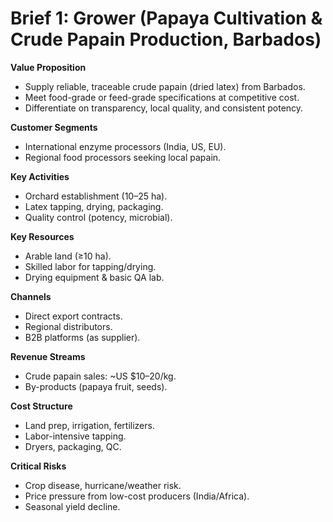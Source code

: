 # **Brief 1: Grower (Papaya Cultivation & Crude Papain Production, Barbados)**

**Value Proposition**

* Supply reliable, traceable crude papain (dried latex) from Barbados.  
* Meet food-grade or feed-grade specifications at competitive cost.  
* Differentiate on transparency, local quality, and consistent potency.

**Customer Segments**

* International enzyme processors (India, US, EU).  
* Regional food processors seeking local papain.

**Key Activities**

* Orchard establishment (10–25 ha).  
* Latex tapping, drying, packaging.  
* Quality control (potency, microbial).

**Key Resources**

* Arable land (≥10 ha).  
* Skilled labor for tapping/drying.  
* Drying equipment & basic QA lab.

**Channels**

* Direct export contracts.  
* Regional distributors.  
* B2B platforms (as supplier).

**Revenue Streams**

* Crude papain sales: \~US $10–20/kg.  
* By-products (papaya fruit, seeds).

**Cost Structure**

* Land prep, irrigation, fertilizers.  
* Labor-intensive tapping.  
* Dryers, packaging, QC.

**Critical Risks**

* Crop disease, hurricane/weather risk.  
* Price pressure from low-cost producers (India/Africa).  
* Seasonal yield decline.

